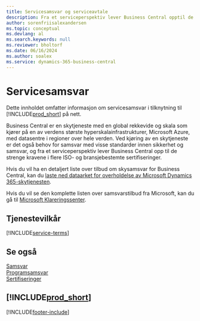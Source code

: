 ```yaml
---
title: Servicesamsvar og serviceavtale
description: Fra et serviceperspektiv lever Business Central opptil de strengt kravene og overholdelse av serviseavtale i flere ISO-sertifiseringer og bransjespesifikke sertifiseringer.
author: sorenfriisalexandersen
ms.topic: conceptual
ms.devlang: al
ms.search.keywords: null
ms.reviewer: bholtorf
ms.date: 06/16/2024
ms.author: soalex
ms.service: dynamics-365-business-central
---
```

# Servicesamsvar

Dette innholdet omfatter informasjon om servicesamsvar i tilknytning til [!INCLUDE[prod_short](../includes/prod_short.md)] på nett.

Business Central er en skytjeneste med en global rekkevide og skala som kjører på en av verdens største hyperskalainfrastrukturer, Microsoft Azure, med datasentre i regioner over hele verden. Ved kjøring av en skytjeneste er det også behov for samsvar med visse standarder innen sikkerhet og samsvar, og fra et serviceperspektiv lever Business Central opp til de strenge kravene i flere ISO- og bransjebestemte sertifiseringer.

Hvis du vil ha en detaljert liste over tilbud om skysamsvar for Business Central, kan du [laste ned dataarket for overholdelse av Microsoft Dynamics 365-skytjenesten](https://aka.ms/d365-compliance-list).

Hvis du vil se den komplette listen over samsvarstilbud fra Microsoft, kan du gå til [Microsoft Klareringssenter](https://www.microsoft.com/trustcenter/compliance/complianceofferings).

## Tjenestevilkår

[!INCLUDE[service-terms](../includes/service-terms.md)]

## Se også

[Samsvar](compliance-overview.md)  
[Programsamsvar](compliance-application-compliance.md)  
[Sertifiseringer](compliance-certifications.md)  

## [!INCLUDE[prod_short](../includes/free_trial_md.md)]  


[!INCLUDE[footer-include](../includes/footer-banner.md)]

